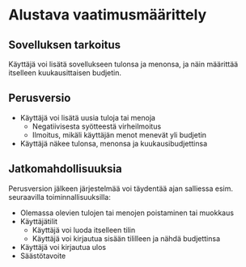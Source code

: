 # Alustava vaatimusmäärittely

## Sovelluksen tarkoitus

Käyttäjä voi lisätä sovellukseen tulonsa ja menonsa, ja näin määrittää itselleen kuukausittaisen budjetin. 


## Perusversio

- Käyttäjä voi lisätä uusia tuloja tai menoja
  - Negatiivisesta syötteestä virheilmoitus
  - Ilmoitus, mikäli käyttäjän menot menevät yli budjetin
- Käyttäjä näkee tulonsa, menonsa ja kuukausibudjettinsa

## Jatkomahdollisuuksia

Perusversion jälkeen järjestelmää voi täydentää ajan salliessa esim. seuraavilla toiminnallisuuksilla:

- Olemassa olevien tulojen tai menojen poistaminen tai muokkaus
- Käyttäjätilit
  - Käyttäjä voi luoda itselleen tilin
  - Käyttäjä voi kirjautua sisään tililleen ja nähdä budjettinsa
- Käyttäjä voi kirjautua ulos
- Säästötavoite
